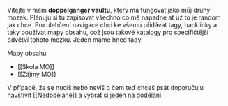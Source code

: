 Vítejte v mém **doppelganger vaultu**, který má fungovat jako můj druhý mozek. Plánuju si tu zapisovat všechno co mě napadne ať už to je random jak chce. Pro ulehčení navigace chci ke všemu přidávat tagy, backlinky a taky používat mapy obsahu, což jsou takové katalogy pro specifičtější odvětví tohoto mozku. Jeden máme hned tady.

Mapy obsahu
- [[Škola MO]]
- [[Zájmy MO]]

V případě, že se nudíš nebo nevíš o čem teď chceš psát doporučuju navštívit [[Nedodělané]] a vybrat si jeden na dodělání.